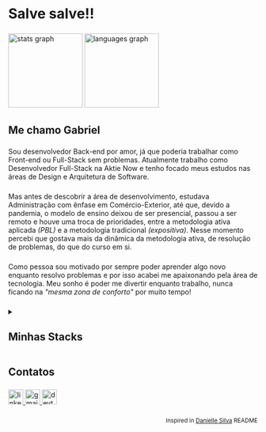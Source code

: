 <h1 align="left">Salve salve!!</h1>

###
<div align="left">  
  <img src="https://github-readme-stats.vercel.app/api?hide_title=false&hide_rank=false&show_icons=true&include_all_commits=true&count_private=true&disable_animations=true&theme=github_dark&locale=pt-br&hide_border=true&username=gabrielh-silvestre" height="150" alt="stats graph" />
  <img src="https://github-readme-stats.vercel.app/api/top-langs?locale=pt-br&hide_title=false&layout=compact&card_width=320&langs_count=6&theme=github_dark&hide_border=true&username=gabrielh-silvestre" height="150" alt="languages graph"  />
</div>

###
<h2 align="left">Me chamo Gabriel</h2>

###
<p align="left">Sou desenvolvedor Back-end por amor, já que poderia trabalhar como Front-end ou Full-Stack sem problemas. Atualmente trabalho como Desenvolvedor Full-Stack na Aktie Now e tenho focado meus estudos nas áreas de Design e Arquitetura de Software.</p>

###
<p align="left">Mas antes de descobrir a área de desenvolvimento, estudava Administração com ênfase em Comércio-Exterior, até que, devido a pandemia, o modelo de ensino deixou de ser presencial, passou a ser remoto e houve uma troca de prioridades, entre a metodologia ativa aplicada <i>(PBL)</i> e a metodologia tradicional <i>(expositiva)</i>. Nesse momento percebi que gostava mais da dinâmica da metodologia ativa, de resolução de problemas, do que do curso em si.</p>

###
<p align="left">Como pessoa sou motivado por sempre poder aprender algo novo enquanto resolvo problemas e por isso acabei me apaixonando pela área de tecnologia. Meu sonho é poder me divertir enquanto trabalho, nunca ficando na <i>"mesma zona de conforto"</i> por muito tempo!</p>

###
<details>

  ###
  <summary><h2 align="left">Minhas Stacks</h2></summary>

  ###
  <h3 align="left">Linguagens</h3>

  ###
  <div align="left">
    <img src="https://cdn.jsdelivr.net/gh/devicons/devicon/icons/javascript/javascript-plain.svg" height="40" width="52" alt="javascript logo"  />
    <img src="https://cdn.jsdelivr.net/gh/devicons/devicon/icons/typescript/typescript-original.svg" height="40" width="52" alt="typescript logo"  />
    <img src="https://cdn.jsdelivr.net/gh/devicons/devicon/icons/python/python-original.svg" height="40" width="52" alt="python logo"  />
    <img src="https://cdn.jsdelivr.net/gh/devicons/devicon/icons/elixir/elixir-original.svg" height="40" width="52" alt="elixir logo"  />
    <img src="https://cdn.jsdelivr.net/gh/devicons/devicon/icons/html5/html5-original.svg" height="40" width="52" alt="html5 logo"  />
    <img src="https://cdn.jsdelivr.net/gh/devicons/devicon/icons/css3/css3-original.svg" height="40" width="52" alt="css3 logo"  />
  </div>

  ###
  <h3 align="left">Ferramentas de Utilidade</h3>

  ###
  <div align="left">
    <img src="https://cdn.jsdelivr.net/gh/devicons/devicon/icons/linux/linux-original.svg" height="40" width="52" alt="linux logo"  />
    <img src="https://cdn.jsdelivr.net/gh/devicons/devicon/icons/heroku/heroku-original.svg" height="40" width="52" alt="heroku logo"  />
    <img src="https://cdn.jsdelivr.net/gh/devicons/devicon/icons/docker/docker-original.svg" height="40" width="52" alt="docker logo"  />
    <img src="https://cdn.jsdelivr.net/gh/devicons/devicon/icons/git/git-original.svg" height="40" width="52" alt="git logo"  />
    <img src="https://cdn.jsdelivr.net/gh/devicons/devicon/icons/github/github-original.svg" height="40" width="52" alt="github logo"  />
    <img src="https://cdn.jsdelivr.net/gh/devicons/devicon/icons/vscode/vscode-original.svg" height="40" width="52" alt="vscode logo"  />
    <img src="https://cdn.jsdelivr.net/gh/devicons/devicon/icons/jest/jest-plain.svg" height="40" width="52" alt="jest logo"  />
    <img src="https://cdn.jsdelivr.net/gh/devicons/devicon/icons/mocha/mocha-plain.svg" height="40" width="52" alt="mocha logo"  />
  </div>

  ###
  <h3 align="left">Ferramentas Front-end</h3>

  ###
  <div align="left">
    <img src="https://cdn.jsdelivr.net/gh/devicons/devicon/icons/react/react-original.svg" height="40" width="52" alt="react logo"  />
    <img src="https://cdn.jsdelivr.net/gh/devicons/devicon/icons/redux/redux-original.svg" height="40" width="52" alt="redux logo"  />
    <img src="https://cdn.jsdelivr.net/gh/devicons/devicon/icons/nextjs/nextjs-original.svg" height="40" width="52" alt="nextjs logo"  />
    <img src="https://cdn.jsdelivr.net/gh/devicons/devicon/icons/tailwindcss/tailwindcss-plain.svg" height="40" width="52" alt="tailwindcss logo"  />
    <img src="https://avatars.githubusercontent.com/u/20658825?s=200&v=4" alt="styled component" width="40" height="40"/ alt="styled-componet logo"  />
    <img src="https://cdn.jsdelivr.net/gh/devicons/devicon/icons/sass/sass-original.svg" height="40" width="52" alt="sass logo"  />
    <img src="https://avatars.githubusercontent.com/u/49996085?s=200&v=4" alt="Testing Library" width="40" height="40" alt="testing library logo"  />
  </div>

  ###
  <h3 align="left">Ferramentas Back-end</h3>

  ###
  <div align="left">
    <img src="https://cdn.jsdelivr.net/gh/devicons/devicon/icons/nodejs/nodejs-original.svg" height="40" width="52" alt="nodejs logo"  />
    <img src="https://cdn.jsdelivr.net/gh/devicons/devicon/icons/express/express-original.svg" height="40" width="52" alt="express logo"  />
    <img src="https://cdn.jsdelivr.net/gh/devicons/devicon/icons/mysql/mysql-original.svg" height="40" width="52" alt="mysql logo"  />
    <img src="https://cdn.jsdelivr.net/gh/devicons/devicon/icons/mongodb/mongodb-original.svg" height="40" width="52" alt="mongodb logo"  />
    <img src="https://cdn.jsdelivr.net/gh/devicons/devicon/icons/firebase/firebase-plain.svg" height="40" width="40" alt="firebase logo"  />
    <img src="https://external-content.duckduckgo.com/iu/?u=https%3A%2F%2Fseekicon.com%2Ffree-icon-download%2Fprisma_1.png&f=1&nofb=1" height="40" width="52" alt="prisma logo"  />
    <img src="https://cdn.jsdelivr.net/gh/devicons/devicon/icons/sequelize/sequelize-original.svg" height="40" width="52" alt="sequelize logo"  />
  </div>
 
</details>

###
<h2 align="left">Contatos</h2>

###
<div align="left">
  <a href="https://www.linkedin.com/in/gabrielh-silvestre/" target="_blank">
    <img src="https://img.shields.io/static/v1?message=LinkedIn&logo=linkedin&label=&color=0077B5&logoColor=white&labelColor=&style=for-the-badge" height="30" alt="linkedin logo"  />
  </a>
  <a href="mailto:gabriel.h.silvestre11@gmail.com">
    <img src="https://img.shields.io/static/v1?message=Gmail&logo=gmail&label=&color=D14836&logoColor=white&labelColor=&style=for-the-badge" height="30" alt="gmail logo"  />
  </a>
  <a href="https://dev.to/gabrielhsilvestre" target="_blank">
    <img src="https://img.shields.io/static/v1?message=dev.to&logo=dev.to&label=&color=0A0A0A&logoColor=white&labelColor=&style=for-the-badge" height="30" alt="devto logo"  />
  </a>
</div>

###
<sub>
 
 ###
 <p align="right">
  Inspired in <a href="https://github.com/daniellelsilva" target="_black">Danielle Silva</a> README
 </p>
</sub>
